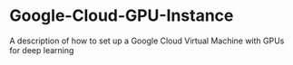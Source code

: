 # Google-Cloud-GPU-Instance
A description of how to set up a Google Cloud Virtual Machine with GPUs for deep learning
